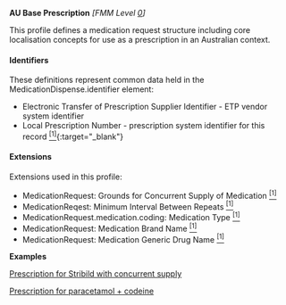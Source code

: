 **AU Base Prescription** *[FMM Level [0](http://build.fhir.org/versions.html#maturity)]*

This profile defines a medication request structure including core localisation concepts for use as a prescription in an Australian context.

#### Identifiers
These definitions represent common data held in the MedicationDispense.identifier element:
* Electronic Transfer of Prescription Supplier Identifier - ETP vendor system identifier 
* Local Prescription Number - prescription system identifier for this record [<sup>[1]</sup>](http://ns.electronichealth.net.au/id/hpio-scoped/prescription/1.0/index.html){:target="_blank"}

#### Extensions
Extensions used in this profile:
* MedicationRequest: Grounds for Concurrent Supply of Medication [<sup>[1]</sup>](http://hl7.org.au/fhir/StructureDefinition/grounds-for-concurrent-supply)
* MedicationReqest: Minimum Interval Between Repeats [<sup>[1]</sup>](http://hl7.org.au/fhir/StructureDefinition/minimum-interval-between-repeats)
* MedicationRequest.medication.coding: Medication Type [<sup>[1]</sup>](http://hl7.org.au/fhir/StructureDefinition/medication-type)
* MedicationRequest: Medication Brand Name [<sup>[1]</sup>](http://hl7.org.au/fhir/StructureDefinition/medication-brand-name)
* MedicationRequest: Medication Generic Drug Name [<sup>[1]</sup>](http://hl7.org.au/fhir/StructureDefinition/medication-generic-name)

**Examples**

[Prescription for Stribild  with concurrent supply](MedicationRequest-medicationrequest-example1.html)

[Prescription for paracetamol + codeine](MedicationRequest-medicationrequest-example0.html)

